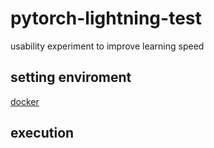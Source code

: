 # pytorch-lightning-test
usability experiment to improve learning speed

## setting enviroment
[docker](docker.md)

## execution
